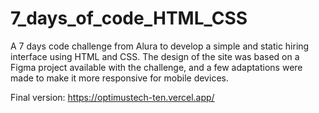 # 7_days_of_code_HTML_CSS
A 7 days code challenge from Alura to develop a simple and static hiring interface using HTML and CSS. The design of the site was based on a Figma project available with the challenge, and a few adaptations were made to make it more responsive for mobile devices.

Final version:
https://optimustech-ten.vercel.app/
